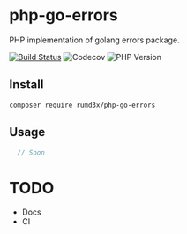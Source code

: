 # php-go-errors
PHP implementation of golang errors package.

[![Build Status](https://travis-ci.org/rumd3x/php-go-errors.svg?branch=master)](https://travis-ci.org/rumd3x/php-go-errors)
![Codecov](https://img.shields.io/codecov/c/github/rumd3x/php-go-errors.svg)
![PHP Version](https://img.shields.io/packagist/php-v/rumd3x/php-go-errors.svg)

## Install

```
composer require rumd3x/php-go-errors
```

## Usage

```php
  // Soon
```

# TODO

- Docs
- CI
